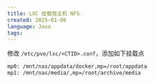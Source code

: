 ```yaml
---
title: LXC 挂载宿主机 NFS
created: 2025-01-06
language: Java
tags:
---
```


修改 `/etc/pve/lxc/<CTID>.conf`，添加如下挂载点

```bash
mp0: /mnt/nas/appdata/docker,mp=/root/appdata 
mp1: /mnt/nas/media/,mp=/root/archive/media
```